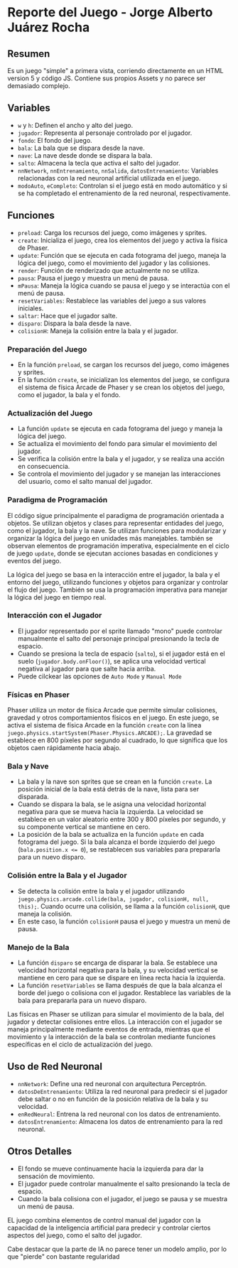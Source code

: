 # Reporte del Juego - Jorge Alberto Juárez Rocha

## Resumen
Es un juego "simple" a primera vista, corriendo directamente en un HTML version 5 y código JS. Contiene sus propios Assets y no parece ser demasiado complejo.

## Variables
- `w` y `h`: Definen el ancho y alto del juego.
- `jugador`: Representa al personaje controlado por el jugador.
- `fondo`: El fondo del juego.
- `bala`: La bala que se dispara desde la nave.
- `nave`: La nave desde donde se dispara la bala.
- `salto`: Almacena la tecla que activa el salto del jugador.
- `nnNetwork`, `nnEntrenamiento`, `nnSalida`, `datosEntrenamiento`: Variables relacionadas con la red neuronal artificial utilizada en el juego.
- `modoAuto`, `eCompleto`: Controlan si el juego está en modo automático y si se ha completado el entrenamiento de la red neuronal, respectivamente.

## Funciones
- `preload`: Carga los recursos del juego, como imágenes y sprites.
- `create`: Inicializa el juego, crea los elementos del juego y activa la física de Phaser.
- `update`: Función que se ejecuta en cada fotograma del juego, maneja la lógica del juego, como el movimiento del jugador y las colisiones.
- `render`: Función de renderizado que actualmente no se utiliza.
- `pausa`: Pausa el juego y muestra un menú de pausa.
- `mPausa`: Maneja la lógica cuando se pausa el juego y se interactúa con el menú de pausa.
- `resetVariables`: Restablece las variables del juego a sus valores iniciales.
- `saltar`: Hace que el jugador salte.
- `disparo`: Dispara la bala desde la nave.
- `colisionH`: Maneja la colisión entre la bala y el jugador.

### Preparación del Juego
- En la función `preload`, se cargan los recursos del juego, como imágenes y sprites.
- En la función `create`, se inicializan los elementos del juego, se configura el sistema de física Arcade de Phaser y se crean los objetos del juego, como el jugador, la bala y el fondo.

### Actualización del Juego
- La función `update` se ejecuta en cada fotograma del juego y maneja la lógica del juego.
- Se actualiza el movimiento del fondo para simular el movimiento del jugador.
- Se verifica la colisión entre la bala y el jugador, y se realiza una acción en consecuencia.
- Se controla el movimiento del jugador y se manejan las interacciones del usuario, como el salto manual del jugador.

### Paradigma de Programación
El código sigue principalmente el paradigma de programación orientada a objetos. Se utilizan objetos y clases para representar entidades del juego, como el jugador, la bala y la nave. Se utilizan funciones para modularizar y organizar la lógica del juego en unidades más manejables.  también se observan elementos de programación imperativa, especialmente en el ciclo de juego `update`, donde se ejecutan acciones basadas en condiciones y eventos del juego.

La lógica del juego se basa en la interacción entre el jugador, la bala y el entorno del juego, utilizando funciones y objetos para organizar y controlar el flujo del juego. También se usa la programación imperativa para manejar la lógica del juego en tiempo real.

### Interacción con el Jugador
- El jugador representado por el sprite llamado "mono" puede controlar manualmente el salto del personaje principal presionando la tecla de espacio.
- Cuando se presiona la tecla de espacio (`salto`), si el jugador está en el suelo (`jugador.body.onFloor()`), se aplica una velocidad vertical negativa al jugador para que salte hacia arriba.
- Puede cilckear las opciones de `Auto Mode` y `Manual Mode`


### Físicas en Phaser
Phaser utiliza un motor de física Arcade que permite simular colisiones, gravedad y otros comportamientos físicos en el juego. En este juego, se activa el sistema de física Arcade en la función `create` con la línea `juego.physics.startSystem(Phaser.Physics.ARCADE);`. La gravedad se establece en 800 píxeles por segundo al cuadrado, lo que significa que los objetos caen rápidamente hacia abajo.

### Bala y Nave
- La bala y la nave son sprites que se crean en la función `create`. La posición inicial de la bala está detrás de la nave, lista para ser disparada.
- Cuando se dispara la bala, se le asigna una velocidad horizontal negativa para que se mueva hacia la izquierda. La velocidad se establece en un valor aleatorio entre 300 y 800 píxeles por segundo, y su componente vertical se mantiene en cero.
- La posición de la bala se actualiza en la función `update` en cada fotograma del juego. Si la bala alcanza el borde izquierdo del juego (`bala.position.x <= 0`), se restablecen sus variables para prepararla para un nuevo disparo.


### Colisión entre la Bala y el Jugador
- Se detecta la colisión entre la bala y el jugador utilizando `juego.physics.arcade.collide(bala, jugador, colisionH, null, this);`. Cuando ocurre una colisión, se llama a la función `colisionH`, que maneja la colisión.
- En este caso, la función `colisionH` pausa el juego y muestra un menú de pausa.

### Manejo de la Bala
- La función `disparo` se encarga de disparar la bala. Se establece una velocidad horizontal negativa para la bala, y su velocidad vertical se mantiene en cero para que se dispare en línea recta hacia la izquierda.
- La función `resetVariables` se llama después de que la bala alcanza el borde del juego o colisiona con el jugador. Restablece las variables de la bala para prepararla para un nuevo disparo.

Las físicas en Phaser se utilizan para simular el movimiento de la bala, del jugador y detectar colisiones entre ellos. La interacción con el jugador se maneja principalmente mediante eventos de entrada, mientras que el movimiento y la interacción de la bala se controlan mediante funciones específicas en el ciclo de actualización del juego.

## Uso de Red Neuronal
- `nnNetwork`: Define una red neuronal con arquitectura Perceptrón.
- `datosDeEntrenamiento`: Utiliza la red neuronal para predecir si el jugador debe saltar o no en función de la posición relativa de la bala y su velocidad.
- `enRedNeural`: Entrena la red neuronal con los datos de entrenamiento.
- `datosEntrenamiento`: Almacena los datos de entrenamiento para la red neuronal.

## Otros Detalles
- El fondo se mueve continuamente hacia la izquierda para dar la sensación de movimiento.
- El jugador puede controlar manualmente el salto presionando la tecla de espacio.
- Cuando la bala colisiona con el jugador, el juego se pausa y se muestra un menú de pausa.

EL juego combina elementos de control manual del jugador con la capacidad de la inteligencia artificial para predecir y controlar ciertos aspectos del juego, como el salto del jugador.

Cabe destacar que la parte de IA no parece tener un modelo amplio, por lo que "pierde" con bastante regularidad